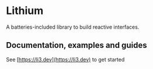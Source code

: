 # Lithium

A batteries-included library to build reactive interfaces.

## Documentation, examples and guides

See [https://li3.dev](https://li3.dev) to get started
